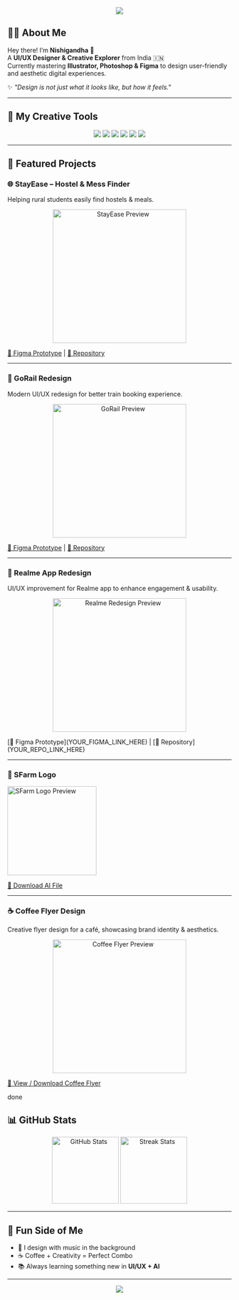 <!-- Stylish GitHub Profile README for Nishigandha -->

<!-- Header Banner -->
<p align="center">
  <img src="https://capsule-render.vercel.app/api?type=waving&color=0:FF69B4,100:8A2BE2&height=200&section=header&text=👋%20Nishigandha%20Shende%20✨&fontSize=40&fontColor=fff&animation=fadeIn&fontAlignY=35"/>
</p>

<!-- About Me -->
## 👩‍🎨 About Me
Hey there! I’m **Nishigandha** 💖  
A **UI/UX Designer & Creative Explorer** from India 🇮🇳  
Currently mastering **Illustrator, Photoshop & Figma** to design user-friendly and aesthetic digital experiences.  

✨ _"Design is not just what it looks like, but how it feels."_  

---

## 🎨 My Creative Tools
<p align="center">
  <img src="https://img.shields.io/badge/Figma-%23F24E1E.svg?&style=for-the-badge&logo=figma&logoColor=white" />
  <img src="https://img.shields.io/badge/Adobe%20Illustrator-%23FF9A00.svg?&style=for-the-badge&logo=adobeillustrator&logoColor=white" />
  <img src="https://img.shields.io/badge/Adobe%20Photoshop-%2331A8FF.svg?&style=for-the-badge&logo=adobephotoshop&logoColor=white" />
  <img src="https://img.shields.io/badge/Canva-%2300C4CC.svg?&style=for-the-badge&logo=Canva&logoColor=white" />
  <img src="https://img.shields.io/badge/HTML5-%23E34F26.svg?&style=for-the-badge&logo=html5&logoColor=white" />
  <img src="https://img.shields.io/badge/CSS3-%231572B6.svg?&style=for-the-badge&logo=css3&logoColor=white" />
</p>

---

## 🚀 Featured Projects

### 🌐 StayEase – Hostel & Mess Finder
Helping rural students easily find hostels & meals.

<p align="center">
  <a href="https://www.figma.com/proto/4HFst0P61Mik9wA23LldYn/StayEase?page-id=0%3A1&node-id=13-129&p=f&viewport=245%2C129%2C0.07&t=LWDaD2vSKes3w2c3-1&scaling=contain&content-scaling=fixed&starting-point-node-id=13%3A129">
    <img src="https://github.com/user-attachments/assets/18c7ca41-33fe-4a42-84dd-45d2bb454427" alt="StayEase Preview" width="300"/>
  </a>
</p>

[🔗 Figma Prototype](https://www.figma.com/proto/4HFst0P61Mik9wA23LldYn/StayEase?page-id=0%3A1) | [📂 Repository](https://github.com/nishigandhadesigns/StayEase)


---


### 🚂 GoRail Redesign
Modern UI/UX redesign for better train booking experience.

<p align="center">
  <a href="https://www.figma.com/proto/P6aHPQsvQFtFpiOAgHTp7h/IRCTC?page-id=0%3A1&node-id=43-13&starting-point-node-id=43%3A12&t=XwgQ0eyFH9CQN5JC-1">
    <img src="https://github.com/user-attachments/assets/6d47e77f-3abc-43d8-b293-cace84985ebc" alt="GoRail Preview" width="300"/>
  </a>
</p>

[🔗 Figma Prototype](https://www.figma.com/proto/P6aHPQsvQFtFpiOAgHTp7h/IRCTC?page-id=0%3A1&node-id=43-13&starting-point-node-id=43%3A12&t=XwgQ0eyFH9CQN5JC-1) | [📂 Repository](https://github.com/nishigandhadesigns/GoRail)

---

### 📱 Realme App Redesign
UI/UX improvement for Realme app to enhance engagement & usability.  
<p align="center">
  <a href="[YOUR_FIGMA_LINK_HERE](https://www.figma.com/proto/nwTPBIC5gUSNlSy9cxRtCP/Realme?page-id=0%3A1&node-id=19-112&p=f&viewport=-690%2C331%2C0.09&t=1hGhkpF8CBBNgbPC-1&scaling=min-zoom&content-scaling=fixed)"><img src="YOUR_IMAGE_LI![Uploading Gemini_Generated_Image_mhfkmvmhfkmvmhfk.png.png…]()
NK_HERE" alt="Realme Redesign Preview" width="300"/></a>
</p>
[🔗 Figma Prototype](YOUR_FIGMA_LINK_HERE) | [📂 Repository](YOUR_REPO_LINK_HERE)

---

### 🥭 SFarm Logo

<!-- Image Preview -->
<a href="https://github.com/user-attachments/assets/f47d3ff0-a020-417b-ba9c-c53240be571d">
  <img src="https://github.com/user-attachments/assets/f47d3ff0-a020-417b-ba9c-c53240be571d" alt="SFarm Logo Preview" width="200"/>
</a>

<!-- Download Link -->
[📂 Download AI File](https://github.com/user-attachments/assets/f47d3ff0-a020-417b-ba9c-c53240be571d)

---

### ☕ Coffee Flyer Design
Creative flyer design for a café, showcasing brand identity & aesthetics.

<!-- Image Preview -->
<p align="center">
  <a href="https://github.com/user-attachments/assets/c6a7b0c6-35f2-495e-9d05-a37c17db3c28">
    <img src="https://github.com/user-attachments/assets/c6a7b0c6-35f2-495e-9d05-a37c17db3c28" alt="Coffee Flyer Preview" width="300"/>
  </a>
</p>

<!-- Download / View Link -->
[🔗 View / Download Coffee Flyer](https://github.com/user-attachments/assets/c6a7b0c6-35f2-495e-9d05-a37c17db3c28)

done 
## 📊 GitHub Stats
<p align="center">
  <img src="https://github-readme-stats.vercel.app/api?username=nishigandhadesigns&show_icons=true&theme=radical" alt="GitHub Stats" height="150"/>
  <img src="https://github-readme-streak-stats.herokuapp.com/?user=nishigandhadesigns&theme=radical" alt="Streak Stats" height="150"/>
</p>

---

## 🌸 Fun Side of Me
- 🎵 I design with music in the background  
- ☕ Coffee + Creativity = Perfect Combo  
- 📚 Always learning something new in **UI/UX + AI**  

---

<!-- Footer Banner -->
<p align="center">
  <img src="https://capsule-render.vercel.app/api?type=waving&color=0:8A2BE2,100:FF69B4&height=120&section=footer"/>
</p>
